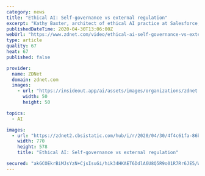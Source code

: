 ```yaml
---
category: news
title: "Ethical AI: Self-governance vs external regulation"
excerpt: "Kathy Baxter, architect of ethical AI practice at Salesforce, sits down with Tonya Hall to explain the benefits of ethical AI and the differences between self-governance vs external regulation within the industry."
publishedDateTime: 2020-04-30T13:06:00Z
webUrl: "https://www.zdnet.com/video/ethical-ai-self-governance-vs-external-regulation/"
type: article
quality: 67
heat: 67
published: false

provider:
  name: ZDNet
  domain: zdnet.com
  images:
    - url: "https://insideout.app/ai/assets/images/organizations/zdnet.com-50x50.jpg"
      width: 50
      height: 50

topics:
  - AI

images:
  - url: "https://zdnet2.cbsistatic.com/hub/i/r/2020/04/30/4f4c61fa-86b7-4529-b079-3600abdc6ea8/thumbnail/770x578/bdce0454d4502066c8ae725f219e095f/thumb.jpg"
    width: 770
    height: 578
    title: "Ethical AI: Self-governance vs external regulation"

secured: "akGCOEkrBiMJsYzN+CjsIsuGi/hik34HKAET6DdlA6U8Q5R9o01R7Rr6JE5/WflgMCiKMxaLv+64/iaWPnUwaGMXYBhb0jep3v+Y2qYHzWU9BctCYfDN2NB6qLtbCr0v8sex/5p1xcKca/oOdm44EgbR3ZXDBq/8G9I1crAOKjite2jGnSUwFQeitihK278WqisPISQOhTxZnuFIOkBY6KExsEeUnk048Uxu/L1LrjsTXZkYP8fYSG6WDSTyntsfSzXysQX25bCA8T8Yhz8FsvRJ5YRCwdOReXR8aYEonVPRPOL/9uKQT5SBYG1wb+WahjpP8zQmEPph90xRoSiJSKDnNfM5yfFuKkdJ0oeGzls21eUBhV6nPXkrdGEpFLqqX2hkv8U2A/FcCTti5zYzgOAI4/914qajKLtro+6XqKs7ahwl/GctNQdVLZbznoWby8kPCyKkDFZw/Pj5EQ5/E6Y94ziu9VAhMma6uZdEspQ=;Ys389DUri5FJx9WoCVzaiQ=="
---
```


